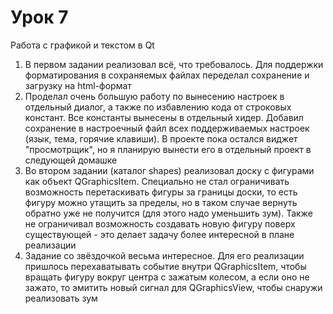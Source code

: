 # Урок 7
Работа с графикой и текстом в Qt

1. В первом задании реализовал всё, что требовалось. Для поддержки форматирования в сохраняемых файлах переделал сохранение и загрузку на html-формат  
2. Проделал очень большую работу по вынесению настроек в отдельный диалог, а также по избавлению кода от строковых констант. Все константы вынесены в отдельный хидер. Добавил сохранение в настроечный файл всех поддерживаемых настроек (язык, тема, горячие клавиши). В проекте пока остался виджет "просмотрщик", но я планирую вынести его в отдельный проект в следующей домашке  
3. Во втором задании (каталог shapes) реализовал доску с фигурами как объект QGraphicsItem. Специально не стал ограничивать возможность перетаскивать фигуры за границы доски, то есть фигуру можно утащить за пределы, но в таком случае вернуть обратно уже не получится (для этого надо уменьшить зум). Также не ограничивал возможность создавать новую фигуру поверх существующей - это делает задачу более интересной в плане реализации  
4. Задание со звёздочкой весьма интересное. Для его реализации пришлось перехаватывать событие внутри QGraphicsItem, чтобы вращать фигуру вокруг центра с зажатым колесом, а если оно не зажато, то эмитить новый сигнал для QGraphicsView, чтобы снаружи реализовать зум
